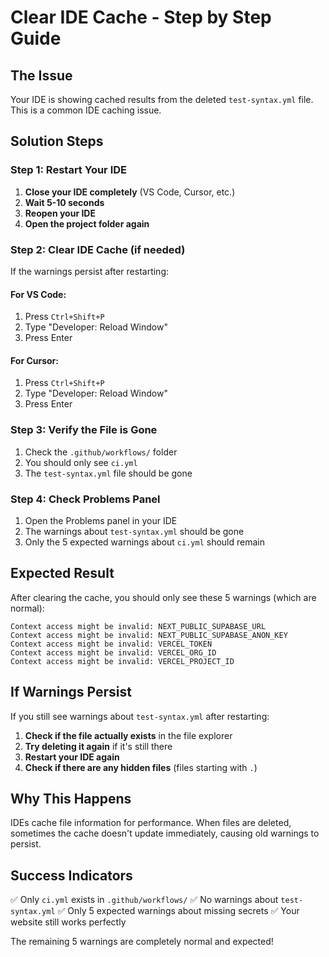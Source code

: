 # Clear IDE Cache - Step by Step Guide

## The Issue
Your IDE is showing cached results from the deleted `test-syntax.yml` file. This is a common IDE caching issue.

## Solution Steps

### Step 1: Restart Your IDE
1. **Close your IDE completely** (VS Code, Cursor, etc.)
2. **Wait 5-10 seconds**
3. **Reopen your IDE**
4. **Open the project folder again**

### Step 2: Clear IDE Cache (if needed)
If the warnings persist after restarting:

#### For VS Code:
1. Press `Ctrl+Shift+P`
2. Type "Developer: Reload Window"
3. Press Enter

#### For Cursor:
1. Press `Ctrl+Shift+P`
2. Type "Developer: Reload Window"
3. Press Enter

### Step 3: Verify the File is Gone
1. Check the `.github/workflows/` folder
2. You should only see `ci.yml`
3. The `test-syntax.yml` file should be gone

### Step 4: Check Problems Panel
1. Open the Problems panel in your IDE
2. The warnings about `test-syntax.yml` should be gone
3. Only the 5 expected warnings about `ci.yml` should remain

## Expected Result
After clearing the cache, you should only see these 5 warnings (which are normal):

```
Context access might be invalid: NEXT_PUBLIC_SUPABASE_URL
Context access might be invalid: NEXT_PUBLIC_SUPABASE_ANON_KEY
Context access might be invalid: VERCEL_TOKEN
Context access might be invalid: VERCEL_ORG_ID
Context access might be invalid: VERCEL_PROJECT_ID
```

## If Warnings Persist
If you still see warnings about `test-syntax.yml` after restarting:

1. **Check if the file actually exists** in the file explorer
2. **Try deleting it again** if it's still there
3. **Restart your IDE again**
4. **Check if there are any hidden files** (files starting with `.`)

## Why This Happens
IDEs cache file information for performance. When files are deleted, sometimes the cache doesn't update immediately, causing old warnings to persist.

## Success Indicators
✅ Only `ci.yml` exists in `.github/workflows/`
✅ No warnings about `test-syntax.yml`
✅ Only 5 expected warnings about missing secrets
✅ Your website still works perfectly

The remaining 5 warnings are completely normal and expected!
